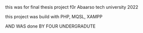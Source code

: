 this was for final thesis project f0r Abaarso tech university 2022

this project was build with PHP, MQSL, XAMPP

AND WAS done BY FOUR UNDERGRADUTE 